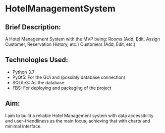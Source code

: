 # HotelManagementSystem

## Brief Description:
A Hotel Management System with the MVP being: Rooms (Add, Edit, Assign Customer, Reservation History, etc.) Customers (Add, Edit, etc.)

## Technologies Used:

- Python 3.7
- PyQt5: For the GUI and (possibly database connection)
- SQLite3: As the database
- FBS: For deploying and packaging of the project

## Aim:
I aim to build a reliable Hotel Management system with data accessibility and user-friendliness as the main focus, achieving that with charts and minimal interface.
